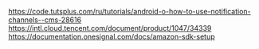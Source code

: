 https://code.tutsplus.com/ru/tutorials/android-o-how-to-use-notification-channels--cms-28616 <br />
https://intl.cloud.tencent.com/document/product/1047/34339 <br />
https://documentation.onesignal.com/docs/amazon-sdk-setup <br />
